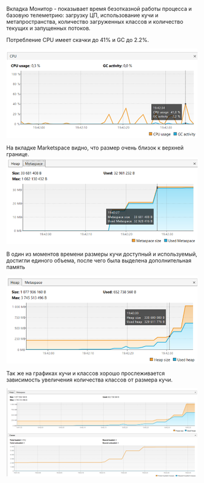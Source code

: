 

Вкладка Монитор - показывает время безотказной работы процесса и базовую телеметрию: загрузку ЦП, использование кучи и метапространства, количество загруженных классов и количество текущих и запущенных потоков.

Потребление CPU имеет скачки до 41% и GC до 2.2%.

![](CPU_GC.png)

На вкладке Marketspace видно, что размер очень близок  к верхней границе.
![](метаспейс.png)

В один из моментов времени размеры кучи доступный и используемый, достигли единого объема, после чего была выделена дополнительная память

![](доп_память.png) 

Так же на графиках кучи и классов хорошо прослеживается зависимость увеличения количества классов от размера кучи.

![](мемори_класс.png) 